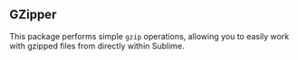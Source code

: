 GZipper
-------

This package performs simple `gzip` operations, allowing you to easily work
with gzipped files from directly within Sublime.